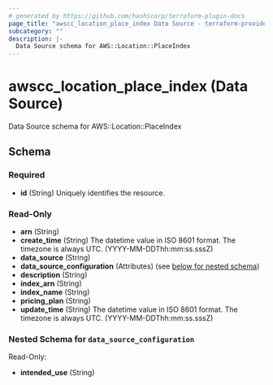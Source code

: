 ```yaml
---
# generated by https://github.com/hashicorp/terraform-plugin-docs
page_title: "awscc_location_place_index Data Source - terraform-provider-awscc"
subcategory: ""
description: |-
  Data Source schema for AWS::Location::PlaceIndex
---
```


# awscc_location_place_index (Data Source)

Data Source schema for AWS::Location::PlaceIndex



<!-- schema generated by tfplugindocs -->
## Schema

### Required

- **id** (String) Uniquely identifies the resource.

### Read-Only

- **arn** (String)
- **create_time** (String) The datetime value in ISO 8601 format. The timezone is always UTC. (YYYY-MM-DDThh:mm:ss.sssZ)
- **data_source** (String)
- **data_source_configuration** (Attributes) (see [below for nested schema](#nestedatt--data_source_configuration))
- **description** (String)
- **index_arn** (String)
- **index_name** (String)
- **pricing_plan** (String)
- **update_time** (String) The datetime value in ISO 8601 format. The timezone is always UTC. (YYYY-MM-DDThh:mm:ss.sssZ)

<a id="nestedatt--data_source_configuration"></a>
### Nested Schema for `data_source_configuration`

Read-Only:

- **intended_use** (String)


